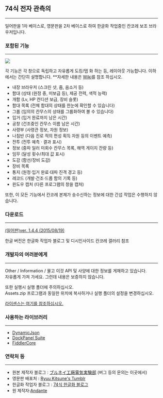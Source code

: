 
## 74식 전자 관측의
---

일어판을 1차 베이스로, 영문판을 2차 베이스로 하여 한글화 작업중인 칸코레 보조 브라우저입니다.

### 포함된 기능
---

![](https://github.com/andanteyk/ElectronicObserver/wiki/media/mainimage2.png)

각 기능은 각 창으로 독립하고 자유롭게 도킹/탭 화 하는 등, 레이아웃 가능합니다. 
이하에서는 간단히 설명합니다. **자세한 내용은 [Wiki](https://github.com/KuriGaru/Type-74-EO-KOTL/wiki)를 참조 하십시오.  

* 내장 브라우저 (스크린 샷, 줌, 음소거 등)
* 함대 (상태 (원정 중, 미보급 등), 제공 전력, 색적 능력)
* 개함 (Lv, HP 컨디션 보급, 장비 슬롯)
* 함대 목록 (전체 함대의 상태를 한눈에 확인할 수 있습니다)
* 그룹 (임의의 칸무스의 상태를 그룹화하여 볼 수 있습니다)
* 입거 (입거 완료까지 남은 시간)
* 공창 (건조중인 칸무스 이름 남은 시간)
* 사령부 (사령관 정보, 자원 정보)
* 나침반 (다음 진로 적의 편성 획득 자원 등의 이벤트 예측)
* 전투 (전투 예측 · 결과 표시)
* 정보 (중파 일러 미회수 칸무스 목록, 해역 게이지 잔량 등)
* 임무 (달성 횟수/최대 값 표시)
* 도감 (함선/장비 도감)
* 장비 목록
* 통지 (원정·입거 완료·대파 진격 경고 등)
* 레코드 (개발·건조·드롭 함의 기록 등)
* 윈도우 캡처 (다른 프로그램의 창을 캡처)

또한, 이 모든 기능에서 칸코레 본체가 송수신하는 정보에 대한 간섭 작업은 수행하지 않습니다.

### 다운로드
---

[(일어판)ver. 1.4.4 (2015/08/19)](http://bit.ly/1gXymQC)    

한글 버전은 한글화 작업자 블로그 및 디시인사이드 칸코레 갤러리 참조

### 개발자의 여러분에게
---

Other / Information / 물고 이것 API 및 사양에 대한 정보를 게재하고 있습니다.   
자유롭게 가져 가세요. 그런데 내용은 보증하지 않습니다.   

또한 실행시 실행 폴더에 주의하십시오.    
Assets.zip 프로그램과 동일한 위치에 복사하거나 실행 폴더의 설정을 변경하십시오.   

[라이센스는 여기를 참조하십시오.](https://github.com/andanteyk/ElectronicObserver/blob/master/LICENSE)

### 사용하는 라이브러리
---

* [DynamicJson](http://dynamicjson.codeplex.com/)
* [DockPanel Suite](http://dockpanelsuite.com/)
* [FiddlerCore](http://www.telerik.com/fiddler/fiddlercore)

### 연락처 등
---

* 원본 제작자 블로그 : [ブルネイ工廠電気実験部](http://electronicobserver.blog.fc2.com/) (버그 등의 문의는 이곳에서)
* 영문판 배포처 : [Ryuu Kitsune's Tumblr](http://tumblr.rkitsune.com/elecobs)
* 한글화 작업자 블로그 : [74식 한글화 블로그](http://type74korean.blogspot.com) 
* 원 제작자:[Andante](https://twitter.com/andanteyk)
